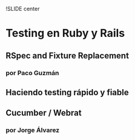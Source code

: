 !SLIDE center

# Testing en Ruby y Rails #

## RSpec and Fixture Replacement ##

### por Paco Guzmán ###

## Haciendo testing rápido y fiable ##

## Cucumber / Webrat ##

### por Jorge Álvarez ###


